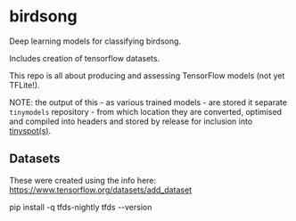 # birdsong
Deep learning models for classifying birdsong.

Includes creation of tensorflow datasets.

This repo is all about producing and assessing TensorFlow models (not yet TFLite!).

NOTE: the output of this - as various trained models - are stored it separate `tinymodels` repository - from which location they are converted, optimised and compiled into headers and stored by release for inclusion into [tinyspot(s)](https://github.com/tinyspot).

## Datasets

These were created using the info here: https://www.tensorflow.org/datasets/add_dataset

pip install -q tfds-nightly
tfds --version


